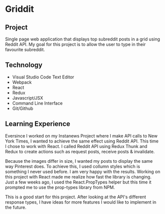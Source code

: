 Griddit
======

## Project
Single page web application that displays top subreddit posts in a grid using Reddit API. My goal for this project is to allow the user to type in their favourite subreddit.

## Technology
* Visual Studio Code Text Editor
* Webpack
* React
* Redux
* Javascript/JSX
* Command Line Interface
* Git/Github

## Learning Experience
Eversince I worked on my Instanews Project where I make API calls to New York Times, I wanted to achieve the same effect using Reddit API. This time I chose to work with React. I called Reddit API using Redux Thunk and Redux to create actions such as request posts, receive posts & invalidate.

Because the images differ in size, I wanted my posts to display the same way Pinterest does. To achieve this, I used collumn styles which is something I never used before. I am very happy with the results. Working on this project with React made me realize how fast the library is changing. Just a few weeks ago, I used the React.PropTypes helper but this time it prompted me to use the prop-types library from NPM.

This is a good start for this project. After looking at the API's different response types, I have ideas for more features I would like to implement in the future.
